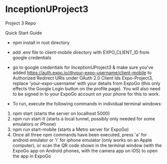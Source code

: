 # InceptionUProject3
Project 3 Repo

Quick Start Guide

- npm install in root directory
- add .env file to client-mobile directory with EXPO_CLIENT_ID from google credentials
- go to google credentials for InceptionUProject3 & make sure you've added https://auth.expo.io/@your-expo-username/client-mobile to Authorized Redirect URIs under OAuth 2.0 Client Ids Expo-Project3, replace 'your-expo-username' with your details from ExpoGo (this only effects the Google Login button on the profile page).  You will also need to be signed in to your ExpoGo account on your phone for this to work.

- To run, execute the following commands in individual terminal windows:
1) npm start (starts the server on localhost 5000)
2) npm run start-lt (starts a local tunnel, possibly only needed for some emulators or iPhone)
3) npm run start-mobile (starts a Metro server for ExpoGo)
4) Once all three npm commands have been executed, press 'a' for android emulator or 'i' for iphone emulator (only works on an Apple computer), or scan the QR code shown in the terminal window (with the ExpoGo app on Android phones, with the camera app on iOS) to open the app in ExpoGo